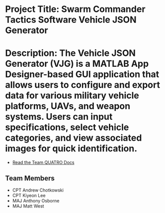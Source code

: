 # Project Title: Swarm Commander Tactics Software Vehicle JSON Generator
# Description: The Vehicle JSON Generator (VJG) is a MATLAB App Designer-based GUI application that allows users to configure and export data for various military vehicle platforms, UAVs, and weapon systems. Users can input specifications, select vehicle categories, and view associated images for quick identification.
- [Read the Team QUATRO Docs](ProgramDocs)

## Team Members
- CPT Andrew Chotkowski
- CPT Kiyeon Lee
- MAJ Anthony Osborne
- MAJ Matt West
